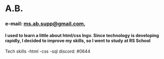 # A.B.
### e-mail: ms.ab.supp@gmail.com, 
#### I used to learn a little about html/css lngv. Since technology is developing rapidly, I decided to improve my skills, so I went to study at RS School
Tech skills -html -css -sql
discord: #0644
